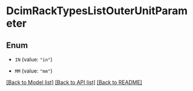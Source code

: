 # DcimRackTypesListOuterUnitParameter

## Enum


* `IN` (value: `"in"`)

* `MM` (value: `"mm"`)


[[Back to Model list]](../README.md#documentation-for-models) [[Back to API list]](../README.md#documentation-for-api-endpoints) [[Back to README]](../README.md)



